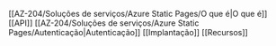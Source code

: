 [[AZ-204/Soluções de serviços/Azure Static Pages/O que é|O que é]]
[[API]]
[[AZ-204/Soluções de serviços/Azure Static Pages/Autenticação|Autenticação]]
[[Implantação]]
[[Recursos]]
